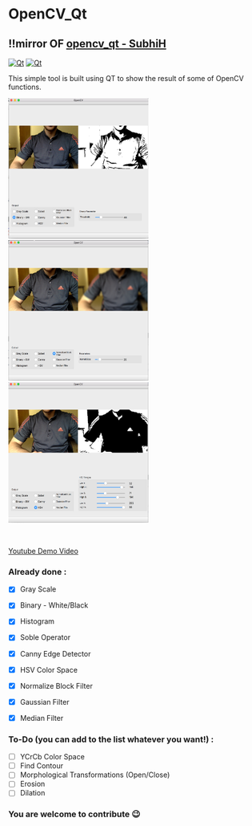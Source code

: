 # OpenCV_Qt
## !!mirror OF [opencv_qt - SubhiH ](https://github.com/SubhiH/opencv_qt)

[![Qt](https://img.shields.io/badge/Qt-5.11.1-brightgreen.svg)](https://www.qt.io)
[![Qt](https://img.shields.io/badge/opencv-3-blue.svg)](https://docs.opencv.org)

This simple tool is built using QT to show the result of some of OpenCV functions.

<p align="left">
  <img width=280 height=280 src="https://github.com/SubhiH/opencv_qt/blob/master/screenshots/demo1.png">
    <img width=280 height=280 src="https://github.com/SubhiH/opencv_qt/blob/master/screenshots/demo2.png">
    <img width=280 height=280 src="https://github.com/SubhiH/opencv_qt/blob/master/screenshots/demo3.png">
</p>

<br/>

[Youtube Demo Video](https://www.youtube.com/watch?v=a31aJzbKbFE)



### Already done :

- [x] Gray Scale
- [x] Binary - White/Black
- [x] Histogram
- [x] Soble Operator
- [x] Canny Edge Detector
- [x] HSV Color Space
- [x] Normalize Block Filter
- [x] Gaussian Filter
- [x] Median Filter


### To-Do (you can add to the list whatever you want!) :

- [ ] YCrCb Color Space
- [ ] Find Contour
- [ ] Morphological Transformations (Open/Close)
- [ ] Erosion
- [ ] Dilation

### You are welcome to contribute 😉
